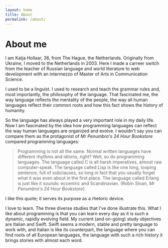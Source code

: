 ```yaml
---
layout: home
title: About
permalink: /about/
---
```


# About me
I am Katja Hollaar, 36, from The Hague, the Netherlands. Originally from Ukraine, I moved to the Netherlands in 2003. Here I made a carreer switch from the teacher of Russian language and world literature to web development with an intermezzo of Master of Arts in Communication Science.

I used to be a linguist. I used to research and teach the grammar rules and, most importantly, the philosophy of the language. That fascinated me, the way language reflects the mentality of the people, the way all human languages reflect their common roots and how this fact shows the history of humanity.

 So the language has always played a very important role in my daily life. Now I am fascinated by the idea how programming languages can reflect the way human languages are organized and evolve. I wouldn't say you can compare them as the protagonist of _Mr Penumbra's 24 Hour Bookstore_ compared programming languages:

> Programming is not all the same. Normal written languages have different rhythms and idioms, right? Well, so do programming languages. The language called C is all harsh imperatives, almost raw computer-speak. The language called Lisp is like one long, looping sentence, full of subclauses, so long in fact that you usually forget what it was even about in the first place. The language called Erlang is just like it sounds: eccentric and Scandinavian.
(Robin Sloan, _Mr Penumbra's 24 Hour Bookstore_)

I like this quote; it serves its purpose as a rhetoric device.

I love to learn. The three diverse studies that I've done illustrate this. What I like about programming is that you can learn every day as it is such a dynamic, rapidly evolving field. My current (and on-going) study objectives are Italian and Swift. Swift seems a modern, stable and pretty language to work with, and Italian is like its counterpart, the language where you can find roots of all European languages, the language with such a rich history it brings stories with almost each word.
